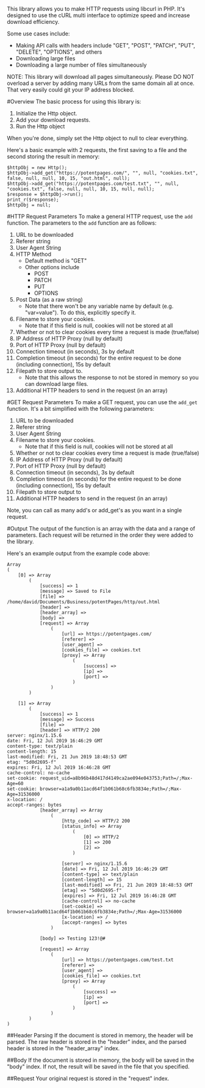 This library allows you to make HTTP requests using libcurl in PHP. It's designed to use the cURL multi interface to optimize speed and increase download efficiency.

Some use cases include:
- Making API calls with headers include "GET", "POST", "PATCH", "PUT", "DELETE", "OPTIONS", and others
- Downloading large files
- Downloading a large number of files simultaneously

NOTE: This library will download all pages simultaneously. Please DO NOT overload a server by adding many URLs from the same domain all at once. That very easily could git your IP address blocked.

#Overview
The basic process for using this library is:
1. Initialize the Http object.
2. Add your download requests.
3. Run the Http object

When you're done, simply set the Http object to null to clear everything.

Here's a basic example with 2 requests, the first saving to a file and the second storing the result in memory:
```
$httpObj = new Http();
$httpObj->add_get("https://potentpages.com/", "", null, "cookies.txt", false, null, null, 10, 15, "out.html", null);
$httpObj->add_get("https://potentpages.com/test.txt", "", null, "cookies.txt", false, null, null, 10, 15, null, null);
$response = $httpObj->run();
print_r($response);
$httpObj = null;
```

#HTTP Request Parameters
To make a general HTTP request, use the `add` function. The parameters to the `add` function are as follows:
1. URL to be downloaded
2. Referer string
3. User Agent String
4. HTTP Method
	- Default method is "GET"
	- Other options include
		- POST
		- PATCH
		- PUT
		- OPTIONS
5. Post Data (as a raw string)
    - Note that there won't be any variable name by default (e.g. "var=value"). To do this, explicitly specify it.
6. Filename to store your cookies.
    - Note that if this field is null, cookies will not be stored at all
7. Whether or not to clear cookies every time a request is made (true/false)
8. IP Address of HTTP Proxy (null by default)
9. Port of HTTP Proxy (null by default)
10. Connection timeout (in seconds), 3s by default
11. Completion timeout (in seconds) for the entire request to be done (including connection), 15s by default
12. Filepath to store output to.
    - Note that this allows the response to not be stored in memory so you can download large files.
13. Additional HTTP headers to send in the request (in an array)

#GET Request Parameters
To make a GET request, you can use the `add_get` function. It's a bit simplified with the following parameters:
1. URL to be downloaded
2. Referer string
3. User Agent String
4. Filename to store your cookies.
    - Note that if this field is null, cookies will not be stored at all
5. Whether or not to clear cookies every time a request is made (true/false)
6. IP Address of HTTP Proxy (null by default)
7. Port of HTTP Proxy (null by default)
8. Connection timeout (in seconds), 3s by default
9. Completion timeout (in seconds) for the entire request to be done (including connection), 15s by default
10. Filepath to store output to
11. Additional HTTP headers to send in the request (in an array)

Note, you can call as many add's or add_get's as you want in a single request.

#Output
The output of the function is an array with the data and a range of parameters. Each request will be returned in the order they were added to the library.

Here's an example output from the example code above:

```
Array
(
    [0] => Array
        (
            [success] => 1
            [message] => Saved to File
            [file] => /home/david/Documents/Business/potentPages/http/out.html
            [header] => 
            [header_array] => 
            [body] => 
            [request] => Array
                (
                    [url] => https://potentpages.com/
                    [referer] => 
                    [user_agent] => 
                    [cookies_file] => cookies.txt
                    [proxy] => Array
                        (
                            [success] => 
                            [ip] => 
                            [port] => 
                        )
                )
        )

    [1] => Array
        (
            [success] => 1
            [message] => Success
            [file] => 
            [header] => HTTP/2 200 
server: nginx/1.15.6
date: Fri, 12 Jul 2019 16:46:29 GMT
content-type: text/plain
content-length: 15
last-modified: Fri, 21 Jun 2019 18:48:53 GMT
etag: "5d0d2695-f"
expires: Fri, 12 Jul 2019 16:46:28 GMT
cache-control: no-cache
set-cookie: request_uid=a8b96b48d417d4149ca2ae094e043753;Path=/;Max-Age=60
set-cookie: browser=a1a9a0b11acd64f1b061b68c6fb3834e;Path=/;Max-Age=31536000
x-location: /
accept-ranges: bytes
            [header_array] => Array
                (
                    [http_code] => HTTP/2 200 
                    [status_info] => Array
                        (
                            [0] => HTTP/2
                            [1] => 200
                            [2] => 
                        )

                    [server] => nginx/1.15.6
                    [date] => Fri, 12 Jul 2019 16:46:29 GMT
                    [content-type] => text/plain
                    [content-length] => 15
                    [last-modified] => Fri, 21 Jun 2019 18:48:53 GMT
                    [etag] => "5d0d2695-f"
                    [expires] => Fri, 12 Jul 2019 16:46:28 GMT
                    [cache-control] => no-cache
                    [set-cookie] => browser=a1a9a0b11acd64f1b061b68c6fb3834e;Path=/;Max-Age=31536000
                    [x-location] => /
                    [accept-ranges] => bytes
                )

            [body] => Testing 123!@#

            [request] => Array
                (
                    [url] => https://potentpages.com/test.txt
                    [referer] => 
                    [user_agent] => 
                    [cookies_file] => cookies.txt
                    [proxy] => Array
                        (
                            [success] => 
                            [ip] => 
                            [port] => 
                        )
                )
        )
)
```

##Header Parsing
If the document is stored in memory, the header will be parsed. The raw header is stored in the "header" index, and the parsed header is stored in the "header_array" index.

##Body
If the document is stored in memory, the body will be saved in the "body" index. If not, the result will be saved in the file that you specified.

##Request
Your original request is stored in the "request" index.


